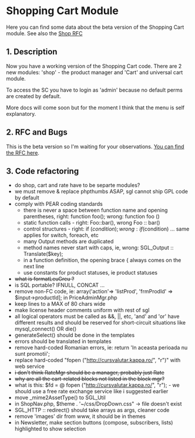 <!-- Name: Modules/ShoppingCart -->
<!-- Version: 2 -->
<!-- Last-Modified: 2005/11/15 15:38:10 -->
<!-- Author: aj -->
# Shopping Cart Module
Here you can find some data about the beta version of the Shopping Cart module. See also the [Shop RFC](/wiki:RFC/Modules/Shop/)

## 1. Description

Now you have a working version of the Shopping Cart code. There are 2 new modules: 'shop' - the product manager and 'Cart' and universal cart module.

To access the SC you have to login as 'admin' because no default perms are created by default. 

More docs will come soon but for the moment I think that the menu is self explanatory.


## 2. RFC and Bugs

This is the beta version so I'm waiting for your observations. [You can find the RFC here](/wiki:RFC/Modules/Shop/).

## 3. Code refactoring
  * do shop, cart and rate have to be separte modules?
  * we must remove & replace phpthumbs ASAP, sgl cannot ship GPL code by default
  * comply with PEAR coding standards
    * there is never a space between function name and opening parentheses, right: function foo(); wrong: function foo ()
    * static function calls - right: Foo::bar(), wrong Foo :: bar()
    * control structures - right: if ($condition) {}; wrong: if($condition) ... same applies for switch, foreach, etc
    * many Output methods are duplicated
    * method names never start with caps, ie, wrong:  SGL_Output :: Translate($key);
    * in a function definition, the opening brace { always comes on the next line
    * use constants for product statuses, ie product statuses
  * ~~what is formatLeuGreu ?~~
  * is SQL portable? IFNULL, CONCAT ...
  * remove non-FC code, ie:  array('action'=> 'listProd', 'frmProdId' => $input->productId]; in PriceAdminMgr.php
  * keep lines to a MAX of 80 chars wide
  * make license header comments uniform with rest of sgl
  * all logical operators must be called as &&, ||, etc, 'and' and 'or' have different results and should be reserved for short-circuit situations like mysql_connect() OR die()
  * generateSelect() should be done in the templates
  * errors should be translated in templates
  * remove hard-coded Romanian errors, ie: return 'In aceasta perioada nu sunt promotii';
  * replace hard-coded "fopen ("http://cursvalutar.kappa.ro/", "r")" with web service
  * ~~i don't think RateMgr should be a manager, probably just Rate~~
  * ~~why are all the cart-related blocks not listed in the block mgr?~~
  * what is this: $fd = @ fopen ("http://cursvalutar.kappa.ro/", "r"); - we should use a free rate exchange service like i suggested earlier
  * move _mime2AssetType() to SGL_Util
  * in ShopNav.php, $theme . '~/css/DropDown.css" -> file doesn't exist
  * SGL_HTTP :: redirect() should take arrays as args, cleaner code
  * remove 'images' dir from www, it should be  in themes
  * in Newsletter, make section buttons (compose, subscribers, lists) highlighted to show selection